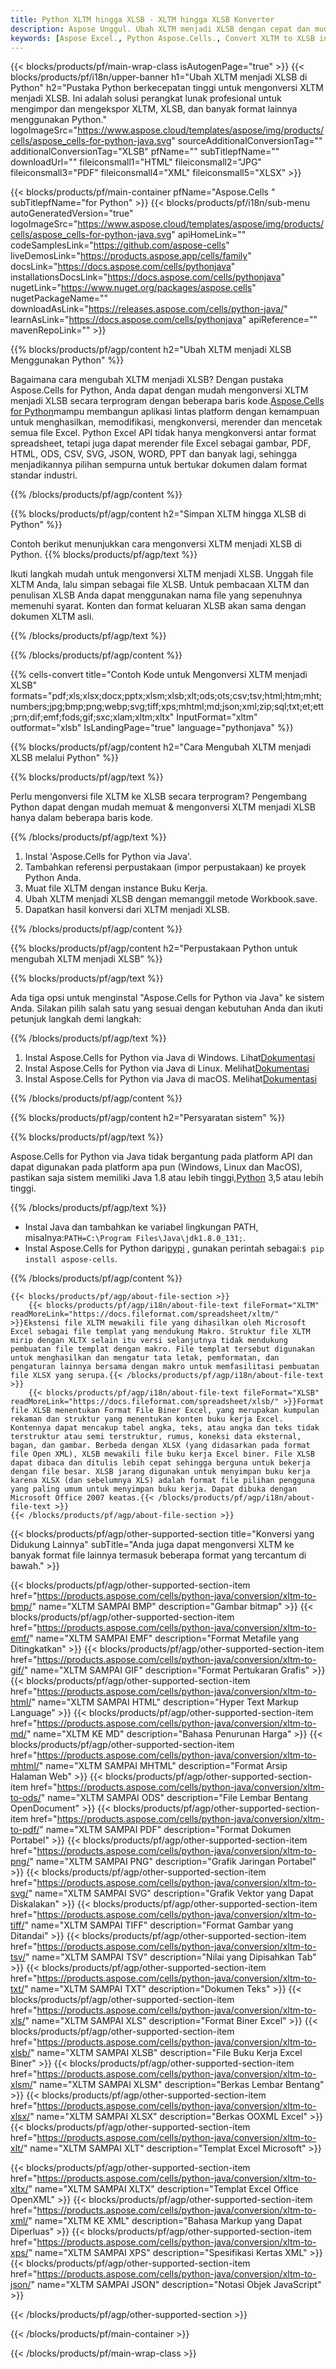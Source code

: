 ```yaml
---
title: Python XLTM hingga XLSB - XLTM hingga XLSB Konverter
description: Aspose Unggul. Ubah XLTM menjadi XLSB dengan cepat dan mudah dengan Aspose.Cells. Python XLTM menjadi XLSB. Python Simpan XLTM menjadi XLSB. Simpan XLTM sebagai 07611134 81 menggunakan Python.
keywords: [Aspose Excel., Python Aspose.Cells., Convert XLTM to XLSB in Python., Save XLTM to XLSB using Python., Python XLTM to XLSB saveformat., XLTM to XLSB Converter., Python Save XLTM as XLSB]
---
```

{{< blocks/products/pf/main-wrap-class isAutogenPage="true" >}}
{{< blocks/products/pf/i18n/upper-banner h1="Ubah XLTM menjadi XLSB di Python" h2="Pustaka Python berkecepatan tinggi untuk mengonversi XLTM menjadi XLSB. Ini adalah solusi perangkat lunak profesional untuk mengimpor dan mengekspor XLTM, XLSB, dan banyak format lainnya menggunakan Python." logoImageSrc="https://www.aspose.cloud/templates/aspose/img/products/cells/aspose_cells-for-python-java.svg" sourceAdditionalConversionTag="" additionalConversionTag="XLSB" pfName="" subTitlepfName="" downloadUrl="" fileiconsmall1="HTML" fileiconsmall2="JPG" fileiconsmall3="PDF" fileiconsmall4="XML" fileiconsmall5="XLSX" >}}

{{< blocks/products/pf/main-container pfName="Aspose.Cells " subTitlepfName="for Python" >}}
{{< blocks/products/pf/i18n/sub-menu autoGeneratedVersion="true" logoImageSrc="https://www.aspose.cloud/templates/aspose/img/products/cells/aspose_cells-for-python-java.svg" apiHomeLink="" codeSamplesLink="https://github.com/aspose-cells" liveDemosLink="https://products.aspose.app/cells/family" docsLink="https://docs.aspose.com/cells/pythonjava" installationsDocsLink="https://docs.aspose.com/cells/pythonjava" nugetLink="https://www.nuget.org/packages/aspose.cells" nugetPackageName="" downloadAsLink="https://releases.aspose.com/cells/python-java/" learnAsLink="https://docs.aspose.com/cells/pythonjava" apiReference="" mavenRepoLink="" >}}


{{% blocks/products/pf/agp/content h2="Ubah XLTM menjadi XLSB Menggunakan Python" %}}

Bagaimana cara mengubah XLTM menjadi XLSB? Dengan pustaka Aspose.Cells for Python, Anda dapat dengan mudah mengonversi XLTM menjadi XLSB secara terprogram dengan beberapa baris kode.[Aspose.Cells for Python](https://pypi.org/project/aspose-cells)mampu membangun aplikasi lintas platform dengan kemampuan untuk menghasilkan, memodifikasi, mengkonversi, merender dan mencetak semua file Excel. Python Excel API tidak hanya mengkonversi antar format spreadsheet, tetapi juga dapat merender file Excel sebagai gambar, PDF, HTML, ODS, CSV, SVG, JSON, WORD, PPT dan banyak lagi, sehingga menjadikannya pilihan sempurna untuk bertukar dokumen dalam format standar industri.
 
{{% /blocks/products/pf/agp/content %}}

{{% blocks/products/pf/agp/content h2="Simpan XLTM hingga XLSB di Python" %}}

Contoh berikut menunjukkan cara mengonversi XLTM menjadi XLSB di Python.
{{% blocks/products/pf/agp/text %}}

Ikuti langkah mudah untuk mengonversi XLTM menjadi XLSB. Unggah file XLTM Anda, lalu simpan sebagai file XLSB. Untuk pembacaan XLTM dan penulisan XLSB Anda dapat menggunakan nama file yang sepenuhnya memenuhi syarat. Konten dan format keluaran XLSB akan sama dengan dokumen XLTM asli.

{{% /blocks/products/pf/agp/text %}}

{{% /blocks/products/pf/agp/content %}}

{{% cells-convert title="Contoh Kode untuk Mengonversi XLTM menjadi XLSB" formats="pdf;xls;xlsx;docx;pptx;xlsm;xlsb;xlt;ods;ots;csv;tsv;html;htm;mht;numbers;jpg;bmp;png;webp;svg;tiff;xps;mhtml;md;json;xml;zip;sql;txt;et;ett;prn;dif;emf;fods;gif;sxc;xlam;xltm;xltx" InputFormat="xltm" outformat="xlsb" IsLandingPage="true" language="pythonjava" %}}

{{% blocks/products/pf/agp/content h2="Cara Mengubah XLTM menjadi XLSB melalui Python" %}}

{{% blocks/products/pf/agp/text %}}

Perlu mengonversi file XLTM ke XLSB secara terprogram? Pengembang Python dapat dengan mudah memuat & mengonversi XLTM menjadi XLSB hanya dalam beberapa baris kode.

{{% /blocks/products/pf/agp/text %}}

1.  Instal 'Aspose.Cells for Python via Java'.
1.  Tambahkan referensi perpustakaan (impor perpustakaan) ke proyek Python Anda.
1.  Muat file XLTM dengan instance Buku Kerja.
1.  Ubah XLTM menjadi XLSB dengan memanggil metode Workbook.save.
1.  Dapatkan hasil konversi dari XLTM menjadi XLSB.

{{% /blocks/products/pf/agp/content %}}

{{% blocks/products/pf/agp/content h2="Perpustakaan Python untuk mengubah XLTM menjadi XLSB" %}}

{{% blocks/products/pf/agp/text %}}

Ada tiga opsi untuk menginstal "Aspose.Cells for Python via Java" ke sistem Anda. Silakan pilih salah satu yang sesuai dengan kebutuhan Anda dan ikuti petunjuk langkah demi langkah:

{{% /blocks/products/pf/agp/text %}}

1.  Instal Aspose.Cells for Python via Java di Windows. Lihat[Dokumentasi](https://docs.aspose.com/cells/python-java/getting-started/#windows)
1.  Instal Aspose.Cells for Python via Java di Linux. Melihat[Dokumentasi](https://docs.aspose.com/cells/python-java/getting-started/#linux)
1.  Instal Aspose.Cells for Python via Java di macOS. Melihat[Dokumentasi](https://docs.aspose.com/cells/python-java/getting-started/#macos)

{{% /blocks/products/pf/agp/content %}}

{{% blocks/products/pf/agp/content h2="Persyaratan sistem" %}}

{{% blocks/products/pf/agp/text %}}

 Aspose.Cells for Python via Java tidak bergantung pada platform API dan dapat digunakan pada platform apa pun (Windows, Linux dan MacOS), pastikan saja sistem memiliki Java 1.8 atau lebih tinggi,[Python](https://www.python.org/downloads/) 3,5 atau lebih tinggi.
 
{{% /blocks/products/pf/agp/text %}}

-  Instal Java dan tambahkan ke variabel lingkungan PATH, misalnya:<code>PATH=C:\Program Files\Java\jdk1.8.0_131;</code>.
-  Instal Aspose.Cells for Python dari<a href="https://pypi.org/project/aspose-cells/">pypi</a> , gunakan perintah sebagai:<code>$ pip install aspose-cells</code>.

{{% /blocks/products/pf/agp/content %}}

<!-- aboutfile Starts -->
    {{< blocks/products/pf/agp/about-file-section >}}
        {{< blocks/products/pf/agp/i18n/about-file-text fileFormat="XLTM" readMoreLink="https://docs.fileformat.com/spreadsheet/xltm/" >}}Ekstensi file XLTM mewakili file yang dihasilkan oleh Microsoft Excel sebagai file templat yang mendukung Makro. Struktur file XLTM mirip dengan XLTX selain itu versi selanjutnya tidak mendukung pembuatan file templat dengan makro. File templat tersebut digunakan untuk menghasilkan dan mengatur tata letak, pemformatan, dan pengaturan lainnya bersama dengan makro untuk memfasilitasi pembuatan file XLSX yang serupa.{{< /blocks/products/pf/agp/i18n/about-file-text >}}
        {{< blocks/products/pf/agp/i18n/about-file-text fileFormat="XLSB" readMoreLink="https://docs.fileformat.com/spreadsheet/xlsb/" >}}Format file XLSB menentukan Format File Biner Excel, yang merupakan kumpulan rekaman dan struktur yang menentukan konten buku kerja Excel. Kontennya dapat mencakup tabel angka, teks, atau angka dan teks tidak terstruktur atau semi terstruktur, rumus, koneksi data eksternal, bagan, dan gambar. Berbeda dengan XLSX (yang didasarkan pada format file Open XML), XLSB mewakili file buku kerja Excel biner. File XLSB dapat dibaca dan ditulis lebih cepat sehingga berguna untuk bekerja dengan file besar. XLSB jarang digunakan untuk menyimpan buku kerja karena XLSX (dan sebelumnya XLS) adalah format file pilihan pengguna yang paling umum untuk menyimpan buku kerja. Dapat dibuka dengan Microsoft Office 2007 keatas.{{< /blocks/products/pf/agp/i18n/about-file-text >}}
    {{< /blocks/products/pf/agp/about-file-section >}}
<!-- aboutfile Ends -->

{{< blocks/products/pf/agp/other-supported-section title="Konversi yang Didukung Lainnya" subTitle="Anda juga dapat mengonversi XLTM ke banyak format file lainnya termasuk beberapa format yang tercantum di bawah." >}}

{{< blocks/products/pf/agp/other-supported-section-item href="https://products.aspose.com/cells/python-java/conversion/xltm-to-bmp/" name="XLTM SAMPAI BMP" description="Gambar bitmap" >}}
{{< blocks/products/pf/agp/other-supported-section-item href="https://products.aspose.com/cells/python-java/conversion/xltm-to-emf/" name="XLTM SAMPAI EMF" description="Format Metafile yang Ditingkatkan" >}}
{{< blocks/products/pf/agp/other-supported-section-item href="https://products.aspose.com/cells/python-java/conversion/xltm-to-gif/" name="XLTM SAMPAI GIF" description="Format Pertukaran Grafis" >}}
{{< blocks/products/pf/agp/other-supported-section-item href="https://products.aspose.com/cells/python-java/conversion/xltm-to-html/" name="XLTM SAMPAI HTML" description="Hyper Text Markup Language" >}}
{{< blocks/products/pf/agp/other-supported-section-item href="https://products.aspose.com/cells/python-java/conversion/xltm-to-md/" name="XLTM KE MD" description="Bahasa Penurunan Harga" >}}
{{< blocks/products/pf/agp/other-supported-section-item href="https://products.aspose.com/cells/python-java/conversion/xltm-to-mhtml/" name="XLTM SAMPAI MHTML" description="Format Arsip Halaman Web" >}}
{{< blocks/products/pf/agp/other-supported-section-item href="https://products.aspose.com/cells/python-java/conversion/xltm-to-ods/" name="XLTM SAMPAI ODS" description="File Lembar Bentang OpenDocument" >}}
{{< blocks/products/pf/agp/other-supported-section-item href="https://products.aspose.com/cells/python-java/conversion/xltm-to-pdf/" name="XLTM SAMPAI PDF" description="Format Dokumen Portabel" >}}
{{< blocks/products/pf/agp/other-supported-section-item href="https://products.aspose.com/cells/python-java/conversion/xltm-to-png/" name="XLTM SAMPAI PNG" description="Grafik Jaringan Portabel" >}}
{{< blocks/products/pf/agp/other-supported-section-item href="https://products.aspose.com/cells/python-java/conversion/xltm-to-svg/" name="XLTM SAMPAI SVG" description="Grafik Vektor yang Dapat Diskalakan" >}}
{{< blocks/products/pf/agp/other-supported-section-item href="https://products.aspose.com/cells/python-java/conversion/xltm-to-tiff/" name="XLTM SAMPAI TIFF" description="Format Gambar yang Ditandai" >}}
{{< blocks/products/pf/agp/other-supported-section-item href="https://products.aspose.com/cells/python-java/conversion/xltm-to-tsv/" name="XLTM SAMPAI TSV" description="Nilai yang Dipisahkan Tab" >}}
{{< blocks/products/pf/agp/other-supported-section-item href="https://products.aspose.com/cells/python-java/conversion/xltm-to-txt/" name="XLTM SAMPAI TXT" description="Dokumen Teks" >}}
{{< blocks/products/pf/agp/other-supported-section-item href="https://products.aspose.com/cells/python-java/conversion/xltm-to-xls/" name="XLTM SAMPAI XLS" description="Format Biner Excel" >}}
{{< blocks/products/pf/agp/other-supported-section-item href="https://products.aspose.com/cells/python-java/conversion/xltm-to-xlsb/" name="XLTM SAMPAI XLSB" description="File Buku Kerja Excel Biner" >}}
{{< blocks/products/pf/agp/other-supported-section-item href="https://products.aspose.com/cells/python-java/conversion/xltm-to-xlsm/" name="XLTM SAMPAI XLSM" description="Berkas Lembar Bentang" >}}
{{< blocks/products/pf/agp/other-supported-section-item href="https://products.aspose.com/cells/python-java/conversion/xltm-to-xlsx/" name="XLTM SAMPAI XLSX" description="Berkas OOXML Excel" >}}
{{< blocks/products/pf/agp/other-supported-section-item href="https://products.aspose.com/cells/python-java/conversion/xltm-to-xlt/" name="XLTM SAMPAI XLT" description="Templat Excel Microsoft" >}}

{{< blocks/products/pf/agp/other-supported-section-item href="https://products.aspose.com/cells/python-java/conversion/xltm-to-xltx/" name="XLTM SAMPAI XLTX" description="Templat Excel Office OpenXML" >}}
{{< blocks/products/pf/agp/other-supported-section-item href="https://products.aspose.com/cells/python-java/conversion/xltm-to-xml/" name="XLTM KE XML" description="Bahasa Markup yang Dapat Diperluas" >}}
{{< blocks/products/pf/agp/other-supported-section-item href="https://products.aspose.com/cells/python-java/conversion/xltm-to-xps/" name="XLTM SAMPAI XPS" description="Spesifikasi Kertas XML" >}}
{{< blocks/products/pf/agp/other-supported-section-item href="https://products.aspose.com/cells/python-java/conversion/xltm-to-json/" name="XLTM SAMPAI JSON" description="Notasi Objek JavaScript" >}}

{{< /blocks/products/pf/agp/other-supported-section >}}

{{< /blocks/products/pf/main-container >}}
    
{{< /blocks/products/pf/main-wrap-class >}}

